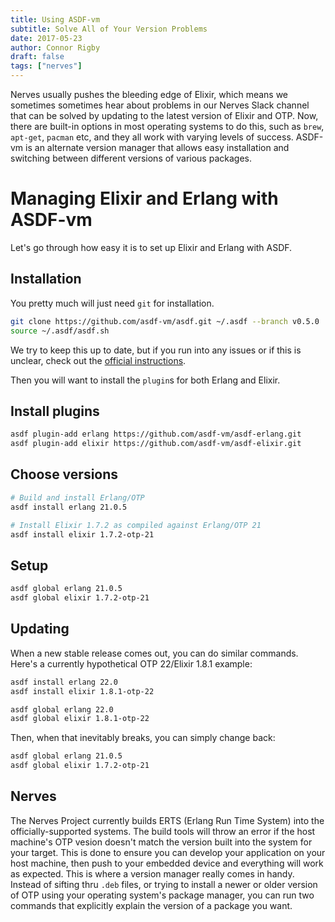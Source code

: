 ```yaml
---
title: Using ASDF-vm
subtitle: Solve All of Your Version Problems
date: 2017-05-23
author: Connor Rigby
draft: false
tags: ["nerves"]
---
```


Nerves usually pushes the bleeding edge of Elixir, which means we sometimes
sometimes hear about problems in our Nerves Slack channel that can be solved by
updating to the latest version of Elixir and OTP. Now, there are built-in
options in most operating systems to do this, such as `brew`, `apt-get`,
`pacman` etc, and they all work with varying levels of success. ASDF-vm is an
alternate version manager that allows easy installation and switching between
different versions of various packages.

<!--more-->

# Managing Elixir and Erlang with ASDF-vm

Let's go through how easy it is to set up Elixir and Erlang with ASDF.

## Installation

You pretty much will just need `git` for installation.

```sh
git clone https://github.com/asdf-vm/asdf.git ~/.asdf --branch v0.5.0
source ~/.asdf/asdf.sh
```

We try to keep this up to date, but if you run into any issues or if this is
unclear, check out the [official instructions](https://github.com/asdf-vm/asdf).

Then you will want to install the `plugin`s for both Erlang and Elixir.

## Install plugins

```sh
asdf plugin-add erlang https://github.com/asdf-vm/asdf-erlang.git
asdf plugin-add elixir https://github.com/asdf-vm/asdf-elixir.git
```

## Choose versions

```sh
# Build and install Erlang/OTP
asdf install erlang 21.0.5

# Install Elixir 1.7.2 as compiled against Erlang/OTP 21
asdf install elixir 1.7.2-otp-21
```

## Setup

```sh
asdf global erlang 21.0.5
asdf global elixir 1.7.2-otp-21
```

## Updating

When a new stable release comes out, you can do similar commands. Here's a
currently hypothetical OTP 22/Elixir 1.8.1 example:

```sh
asdf install erlang 22.0
asdf install elixir 1.8.1-otp-22

asdf global erlang 22.0
asdf global elixir 1.8.1-otp-22
```

Then, when that inevitably breaks, you can simply change back:

```sh
asdf global erlang 21.0.5
asdf global elixir 1.7.2-otp-21
```

## Nerves

The Nerves Project currently builds ERTS (Erlang Run Time System) into the
officially-supported systems. The build tools will throw an error if the host
machine's OTP vesion doesn't match the version built into the system for your
target.  This is done to ensure you can develop your application on your host
machine, then push to your embedded device and everything will work as expected.
This is where a version manager really comes in handy. Instead of sifting thru
`.deb` files, or trying to install a newer or older version of OTP using your
operating system's package manager, you can run two commands that explicitly
explain the version of a package you want.
